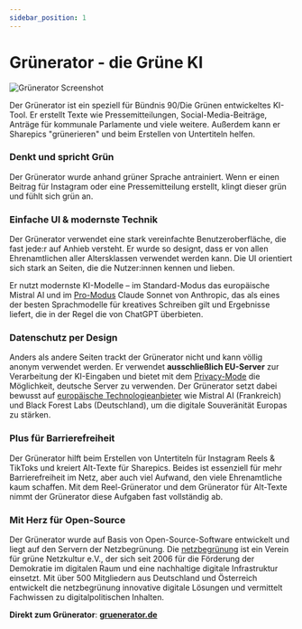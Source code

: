 ```yaml
---
sidebar_position: 1
---
```


# Grünerator - die Grüne KI

![Grünerator Screenshot](/img/screenshot_gruenerator.png)


Der Grünerator ist ein speziell für Bündnis 90/Die Grünen entwickeltes KI-Tool. Er erstellt Texte wie Pressemitteilungen, Social-Media-Beiträge, Anträge für kommunale Parlamente und viele weitere. Außerdem kann er Sharepics "grünerieren" und beim Erstellen von Untertiteln helfen.

### Denkt und spricht Grün

Der Grünerator wurde anhand grüner Sprache antrainiert. Wenn er einen Beitrag für Instagram oder eine Pressemitteilung erstellt, klingt dieser grün und fühlt sich grün an. 

### Einfache UI & modernste Technik

Der Grünerator verwendet eine stark vereinfachte Benutzeroberfläche, die fast jede:r auf Anhieb versteht. Er wurde so designt, dass er von allen Ehrenamtlichen aller Altersklassen verwendet werden kann. Die UI orientiert sich stark an Seiten, die die Nutzer:innen kennen und lieben.

Er nutzt modernste KI-Modelle – im Standard-Modus das europäische Mistral AI und im [Pro-Modus](./Grünerieren/pro-modus) Claude Sonnet von Anthropic, das als eines der besten Sprachmodelle für kreatives Schreiben gilt und Ergebnisse liefert, die in der Regel die von ChatGPT überbieten.

### Datenschutz per Design

Anders als andere Seiten trackt der Grünerator nicht und kann völlig anonym verwendet werden. Er verwendet **ausschließlich EU-Server** zur Verarbeitung der KI-Eingaben und bietet mit dem [Privacy-Mode](./Grünerieren/privacy-mode) die Möglichkeit, deutsche Server zu verwenden. Der Grünerator setzt dabei bewusst auf [europäische Technologieanbieter](./Grundlagen/gruenerator-pro-eu) wie Mistral AI (Frankreich) und Black Forest Labs (Deutschland), um die digitale Souveränität Europas zu stärken. 

### Plus für Barrierefreiheit

Der Grünerator hilft beim Erstellen von Untertiteln für Instagram Reels & TikToks und kreiert Alt-Texte für Sharepics. Beides ist essenziell für mehr Barrierefreiheit im Netz, aber auch viel Aufwand, den viele Ehrenamtliche kaum schaffen. Mit dem Reel-Grünerator und dem Grünerator für Alt-Texte nimmt der Grünerator diese Aufgaben fast vollständig ab.

### Mit Herz für Open-Source

Der Grünerator wurde auf Basis von Open-Source-Software entwickelt und liegt auf den Servern der Netzbegrünung. Die [netzbegrünung](https://netzbegruenung.de/) ist ein Verein für grüne Netzkultur e.V., der sich seit 2006 für die Förderung der Demokratie im digitalen Raum und eine nachhaltige digitale Infrastruktur einsetzt. Mit über 500 Mitgliedern aus Deutschland und Österreich entwickelt die netzbegrünung innovative digitale Lösungen und vermittelt Fachwissen zu digitalpolitischen Inhalten. 

**Direkt zum Grünerator**: **[gruenerator.de](https://gruenerator.de)**

